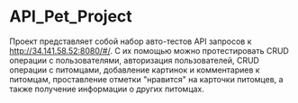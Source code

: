 # API_Pet_Project

Проект представляет собой набор авто-тестов API запросов к http://34.141.58.52:8080/#/.
С их помощью можно протестировать CRUD операции с пользователями,
авторизация пользователей, CRUD операции с питомцами, добавление картинок и комментариев к питомцам, 
проставление отметки "нравится" на карточки питомцев,
а также получение информации о других питомцах.
